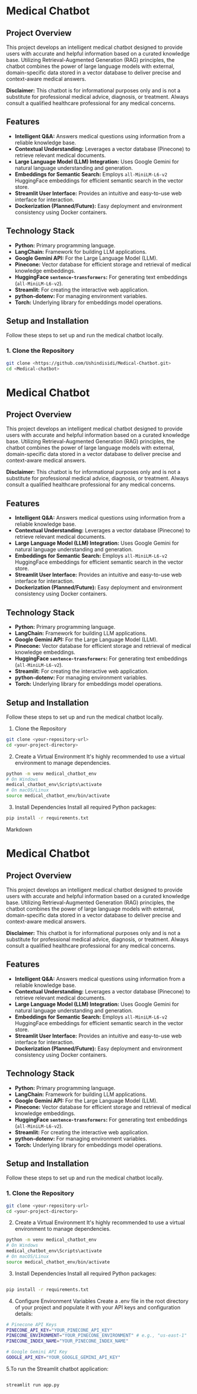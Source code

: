 # Medical Chatbot

## Project Overview

This project develops an intelligent medical chatbot designed to provide users with accurate and helpful information based on a curated knowledge base. Utilizing Retrieval-Augmented Generation (RAG) principles, the chatbot combines the power of large language models with external, domain-specific data stored in a vector database to deliver precise and context-aware medical answers.

**Disclaimer:** This chatbot is for informational purposes only and is not a substitute for professional medical advice, diagnosis, or treatment. Always consult a qualified healthcare professional for any medical concerns.

## Features

* **Intelligent Q&A:** Answers medical questions using information from a reliable knowledge base.
* **Contextual Understanding:** Leverages a vector database (Pinecone) to retrieve relevant medical documents.
* **Large Language Model (LLM) Integration:** Uses Google Gemini for natural language understanding and generation.
* **Embeddings for Semantic Search:** Employs `all-MiniLM-L6-v2` HuggingFace embeddings for efficient semantic search in the vector store.
* **Streamlit User Interface:** Provides an intuitive and easy-to-use web interface for interaction.
* **Dockerization (Planned/Future):** Easy deployment and environment consistency using Docker containers.

## Technology Stack

* **Python:** Primary programming language.
* **LangChain:** Framework for building LLM applications.
* **Google Gemini API:** For the Large Language Model (LLM).
* **Pinecone:** Vector database for efficient storage and retrieval of medical knowledge embeddings.
* **HuggingFace `sentence-transformers`:** For generating text embeddings (`all-MiniLM-L6-v2`).
* **Streamlit:** For creating the interactive web application.
* **python-dotenv:** For managing environment variables.
* **Torch:** Underlying library for embeddings model operations.

## Setup and Installation

Follow these steps to set up and run the medical chatbot locally.

### 1. Clone the Repository

```bash
git clone <https://github.com/Ushindisidi/Medical-Chatbot.git>
cd <Medical-chatbot>
```

# Medical Chatbot

## Project Overview

This project develops an intelligent medical chatbot designed to provide users with accurate and helpful information based on a curated knowledge base. Utilizing Retrieval-Augmented Generation (RAG) principles, the chatbot combines the power of large language models with external, domain-specific data stored in a vector database to deliver precise and context-aware medical answers.

**Disclaimer:** This chatbot is for informational purposes only and is not a substitute for professional medical advice, diagnosis, or treatment. Always consult a qualified healthcare professional for any medical concerns.

## Features

* **Intelligent Q&A:** Answers medical questions using information from a reliable knowledge base.
* **Contextual Understanding:** Leverages a vector database (Pinecone) to retrieve relevant medical documents.
* **Large Language Model (LLM) Integration:** Uses Google Gemini for natural language understanding and generation.
* **Embeddings for Semantic Search:** Employs `all-MiniLM-L6-v2` HuggingFace embeddings for efficient semantic search in the vector store.
* **Streamlit User Interface:** Provides an intuitive and easy-to-use web interface for interaction.
* **Dockerization (Planned/Future):** Easy deployment and environment consistency using Docker containers.

## Technology Stack

* **Python:** Primary programming language.
* **LangChain:** Framework for building LLM applications.
* **Google Gemini API:** For the Large Language Model (LLM).
* **Pinecone:** Vector database for efficient storage and retrieval of medical knowledge embeddings.
* **HuggingFace `sentence-transformers`:** For generating text embeddings (`all-MiniLM-L6-v2`).
* **Streamlit:** For creating the interactive web application.
* **python-dotenv:** For managing environment variables.
* **Torch:** Underlying library for embeddings model operations.

## Setup and Installation

Follow these steps to set up and run the medical chatbot locally.

 1. Clone the Repository

```bash
git clone <your-repository-url>
cd <your-project-directory>
```
2. Create a Virtual Environment
It's highly recommended to use a virtual environment to manage dependencies.
```bash
python -m venv medical_chatbot_env
# On Windows
medical_chatbot_env\Scripts\activate
# On macOS/Linux
source medical_chatbot_env/bin/activate
```
3. Install Dependencies
Install all required Python packages:

```Bash
pip install -r requirements.txt
```
Markdown

# Medical Chatbot

## Project Overview

This project develops an intelligent medical chatbot designed to provide users with accurate and helpful information based on a curated knowledge base. Utilizing Retrieval-Augmented Generation (RAG) principles, the chatbot combines the power of large language models with external, domain-specific data stored in a vector database to deliver precise and context-aware medical answers.

**Disclaimer:** This chatbot is for informational purposes only and is not a substitute for professional medical advice, diagnosis, or treatment. Always consult a qualified healthcare professional for any medical concerns.

## Features

* **Intelligent Q&A:** Answers medical questions using information from a reliable knowledge base.
* **Contextual Understanding:** Leverages a vector database (Pinecone) to retrieve relevant medical documents.
* **Large Language Model (LLM) Integration:** Uses Google Gemini for natural language understanding and generation.
* **Embeddings for Semantic Search:** Employs `all-MiniLM-L6-v2` HuggingFace embeddings for efficient semantic search in the vector store.
* **Streamlit User Interface:** Provides an intuitive and easy-to-use web interface for interaction.
* **Dockerization (Planned/Future):** Easy deployment and environment consistency using Docker containers.

## Technology Stack

* **Python:** Primary programming language.
* **LangChain:** Framework for building LLM applications.
* **Google Gemini API:** For the Large Language Model (LLM).
* **Pinecone:** Vector database for efficient storage and retrieval of medical knowledge embeddings.
* **HuggingFace `sentence-transformers`:** For generating text embeddings (`all-MiniLM-L6-v2`).
* **Streamlit:** For creating the interactive web application.
* **python-dotenv:** For managing environment variables.
* **Torch:** Underlying library for embeddings model operations.

## Setup and Installation

Follow these steps to set up and run the medical chatbot locally.

### 1. Clone the Repository

```bash
git clone <your-repository-url>
cd <your-project-directory>
```
2. Create a Virtual Environment
It's highly recommended to use a virtual environment to manage dependencies.

```Bash
python -m venv medical_chatbot_env
# On Windows
medical_chatbot_env\Scripts\activate
# On macOS/Linux
source medical_chatbot_env/bin/activate
```
3. Install Dependencies
Install all required Python packages:

```Bash

pip install -r requirements.txt
```
4. Configure Environment Variables
Create a .env file in the root directory of your project and populate it with your API keys and configuration details:

```bash
# Pinecone API Keys
PINECONE_API_KEY="YOUR_PINECONE_API_KEY"
PINECONE_ENVIRONMENT="YOUR_PINECONE_ENVIRONMENT" # e.g., "us-east-1"
PINECONE_INDEX_NAME="YOUR_PINECONE_INDEX_NAME"

# Google Gemini API Key
GOOGLE_API_KEY="YOUR_GOOGLE_GEMINI_API_KEY"
```
5.To run the Streamlit chatbot application:

```Bash

streamlit run app.py
```
